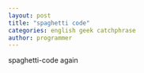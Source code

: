 ```yaml
---
layout: post
title: "spaghetti code"
categories: english geek catchphrase
author: programmer
---
```


spaghetti-code again
